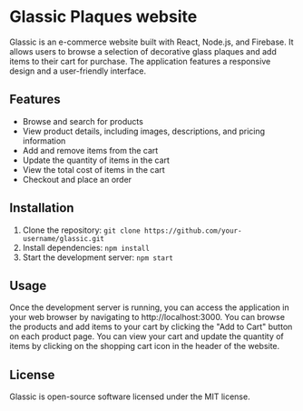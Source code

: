 # Glassic Plaques website

Glassic is an e-commerce website built with React, Node.js, and Firebase. It allows users to browse a selection of decorative glass plaques and add items to their cart for purchase. The application features a responsive design and a user-friendly interface.

## Features
- Browse and search for products
- View product details, including images, descriptions, and pricing information
- Add and remove items from the cart
- Update the quantity of items in the cart
- View the total cost of items in the cart
- Checkout and place an order

## Installation
1. Clone the repository: `git clone https://github.com/your-username/glassic.git`
2. Install dependencies: `npm install`
3. Start the development server: `npm start`

## Usage
Once the development server is running, you can access the application in your web browser by navigating to http://localhost:3000. You can browse the products and add items to your cart by clicking the "Add to Cart" button on each product page. You can view your cart and update the quantity of items by clicking on the shopping cart icon in the header of the website.

## License
Glassic is open-source software licensed under the MIT license.
